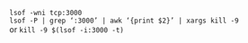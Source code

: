 `lsof -wni tcp:3000`     
`lsof -P | grep ‘:3000’ | awk ‘{print $2}’ | xargs kill -9`    
or
`kill -9 $(lsof -i:3000 -t)`
